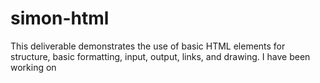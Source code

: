# simon-html

This deliverable demonstrates the use of basic HTML elements for structure, basic formatting, input, output, links, and drawing.
I have been working on 